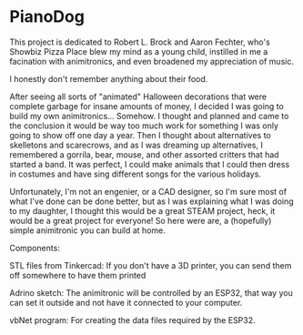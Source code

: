 # PianoDog

This project is dedicated to Robert L. Brock and Aaron Fechter, who's Showbiz Pizza Place blew my mind as a young child, instilled in me a facination with animitronics, and even broadened my appreciation of music.

I honestly don't remember anything about their food.

After seeing all sorts of "animated" Halloween decorations that were complete garbage for insane amounts of money,  I decided I was going to build my own animitronics... Somehow.  I thought and planned and came to the conclusion it would be way too much work for something I was only going to show off one day a year.  Then I thought about alternatives to skelletons and scarecrows, and as I was dreaming up alternatives, I remembered a gorrila, bear, mouse, and other assorted critters that had started a band.  It was perfect, I could make animals that I could then dress in costumes and have sing different songs for the various holidays.

Unfortunately, I'm not an engenier, or a CAD designer, so I'm sure most of what I've done can be done better, but as I was explaining what I was doing to my daughter, I thought this would be a great STEAM project, heck, it would be a great project for everyone!  So here were are, a (hopefully) simple animitronic you can build at home.


Components:

STL files from Tinkercad:  If you don't have a 3D printer, you can send them off somewhere to have them printed

Adrino sketch: The animitronic will be controlled by an ESP32, that way you can set it outside and not have it connected to your computer.

vbNet program: For creating the data files required by the ESP32.


